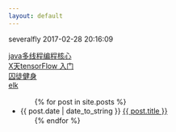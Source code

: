 ```yaml
---
layout: default
---
```

severalfly 2017-02-28 20:16:09

[java多线程编程核心](JavaThreadCore)  
[X天tensorFlow 入门](tensorflow/tfIndex)  
[囚徒健身](./other/qtjs/qtjsindex.md)  
[elk](./elk/elkindex.html)

<ul>
　　{% for post in site.posts %}
　　　　<li>{{ post.date | date_to_string }} <a href="{{ site.baseurl }}{{ post.url }}">{{ post.title }}</a></li>
　　{% endfor %}
</ul>




